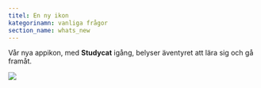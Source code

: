 ```yaml
---
titel: En ny ikon
kategorinamn: vanliga frågor
section_name: whats_new
---
```

Vår nya appikon, med **Studycat** igång, belyser äventyret att lära sig och gå framåt.  
  
![](https://help.Studycat.com/hc/article_attachments/40378210068889)